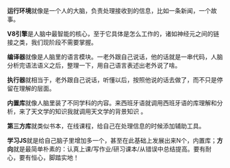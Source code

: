 


<b>运行环境</b>就像是一个人的大脑，负责处理接收到的信息，比如一条新闻，一个故事。

<b>V8引擎</b>是人脑中最智能的核心，至于它具体是怎么工作的，诸如神经元之间的链接之类，我们现阶段不需要掌握。

<b>编译器</b>就像是人脑里的语言模块。一老外跟自己说话，他的话就是一串代码，人脑分析完语法语义之后，整理一下，用自己语言表述出老外说了啥。

<b>执行器</b>就相当于，老外跟自己说话，听懂以后，按照他说的话去做了，而不只是停留在理解的层面。

<b>内置库</b>就像人脑里装了不同学科的内容。来西班牙语就调用西班牙语的库理解和分析，来了天文学的知识我就调用天文学的背景知识 。

<b>第三方库</b>就类似书本，在线课程，给自己在处理信息的时候添加辅助工具。

<b>学习JS</b>就是给自己脑子里增加多一个，甚至在此基础上发展出来N个，内置库；<b>方向</b>就是最简单朴素的：认真上课/写作业/研习课本/从错误中总结提高。要有耐心，要有恒心，脚踏实地！

